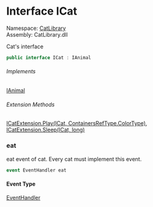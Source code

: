 ﻿# Interface ICat

Namespace: [CatLibrary](CatLibrary\.md)  
Assembly: CatLibrary\.dll

Cat's interface

```csharp
public interface ICat : IAnimal
```

###### Implements

[IAnimal](CatLibrary\.IAnimal\.md)

###### Extension Methods

[ICatExtension\.Play\(ICat, ContainersRefType\.ColorType\)](CatLibrary\.ICatExtension\.md\#CatLibrary\_ICatExtension\_Play\_CatLibrary\_ICat\_CatLibrary\_Core\_ContainersRefType\_ColorType\_), 
[ICatExtension\.Sleep\(ICat, long\)](CatLibrary\.ICatExtension\.md\#CatLibrary\_ICatExtension\_Sleep\_CatLibrary\_ICat\_System\_Int64\_)

### <a id="CatLibrary_ICat_eat"></a>eat

eat event of cat. Every cat must implement this event.

```csharp
event EventHandler eat
```

#### Event Type

[EventHandler](https://learn\.microsoft\.com/dotnet/api/system\.eventhandler)


